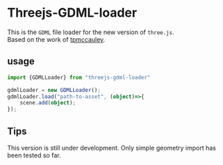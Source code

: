 # Threejs-GDML-loader
This is the `GDML` file loader for the new version of `three.js`.  
Based on the work of [tpmccauley](https://github.com/tpmccauley).
## usage
``` ts
import {GDMLLoader} from "threejs-gdml-loader"

gdmlLoader = new GDMLLoader();
gdmlLoader.load("path-to-asset", (object)=>{
    scene.add(object);
});
```
## Tips
This version is still under development. Only simple geometry import has been tested so far.
